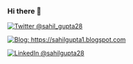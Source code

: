 ### Hi there 👋


<!-- **sahilgupta28/sahilgupta28** is a ✨ _special_ ✨ repository because its `README.md` (this file) appears on your GitHub profile.

Here are some ideas to get you started:

- 🔭 I’m currently working on ...
- 🌱 I’m currently learning ...
- 👯 I’m looking to collaborate on ...
- 🤔 I’m looking for help with ...
- 💬 Ask me about ...
- 📫 How to reach me: ...
- 😄 Pronouns: ...
- ⚡ Fun fact: ...
-->
<div align="left">
    <p><a href="https://twitter.com/sahil_gupta28"><img alt="Twitter @sahil_gupta28" align="center" src="https://img.shields.io/badge/-@sahil_gupta28-gray.svg?colorA=6A788D&colorB=1da1f2&style=for-the-badge" /></a>
    <p><a href="https://sahilgupta1.blogspot.com/"><img alt="Blog: https://sahilgupta1.blogspot.com" align="center" src="https://img.shields.io/badge/-MY%20BLOG-gray.svg?colorA=6A788D&colorB=6A788D&style=for-the-badge" /></a>
    <p><a href="https://www.linkedin.com/in/sahilgupta28/"><img alt="LinkedIn @sahilgupta28" align="center" src="https://img.shields.io/badge/LINKEDIN-gray.svg?colorA=6A788D&colorB=6A788D&style=for-the-badge" /></a>
</div>
